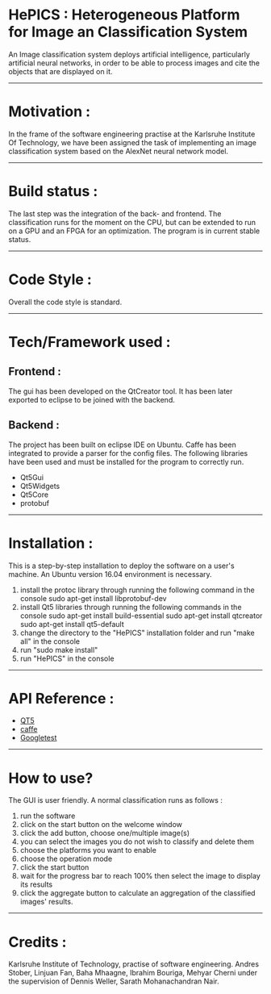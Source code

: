 # HePICS : Heterogeneous Platform for Image an Classification System
An Image classification system deploys artificial intelligence, particularly artificial neural networks, in order to be able to process images and cite the objects that are displayed on it.

___________________________________________________________________
# Motivation :
In the frame of the software engineering practise at the Karlsruhe Institute Of Technology, we have been assigned the task of implementing an image classification system based on the AlexNet neural network model.

___________________________________________________________________
# Build status :
The last step was the integration of the back- and frontend. The classification runs for the moment on the CPU, but can be extended to run on a GPU and an FPGA for an optimization.
The program is in current stable status.

___________________________________________________________________
# Code Style :
Overall the code style is standard.

___________________________________________________________________
# Tech/Framework used :
## Frontend : 
The gui has been developed on the QtCreator tool. It has been later exported to eclipse to be joined with the backend.
## Backend : 
The project has been built on eclipse IDE on Ubuntu.
Caffe has been integrated to provide a parser for the config files.
The following libraries have been used and must be installed for the program to correctly run.
- Qt5Gui
- Qt5Widgets
- Qt5Core
- protobuf

___________________________________________________________________
# Installation :
This is a step-by-step installation to deploy the software on a user's machine.
An Ubuntu version 16.04 environment is necessary.
1. install the protoc library through running the following command in the console
sudo apt-get install libprotobuf-dev
2. install Qt5 libraries through running the following commands in the console
sudo apt-get install build-essential
sudo apt-get install qtcreator
sudo apt-get install qt5-default
3. change the directory to the "HePICS" installation folder and run "make all" in the console
4. run "sudo make install"
5. run "HePICS" in the console
___________________________________________________________________
# API Reference :
- [QT5](https://doc.qt.io/qt-5/classes.html)
- [caffe](http://caffe.berkeleyvision.org/)
- [Googletest](https://github.com/google/googletest)

___________________________________________________________________
# How to use?
The GUI is user friendly. A normal classification runs as follows :
1. run the software
2. click on the start button on the welcome window
3. click the add button, choose one/multiple image(s)
4. you can select the images you do not wish to classify and delete them
5. choose the platforms you want to enable
6. choose the operation mode
7. click the start button
8. wait for the progress bar to reach 100% then select the image to display its results
9. click the aggregate button to calculate an aggregation of the classified images' results.

___________________________________________________________________
# Credits :
Karlsruhe Institute of Technology, practise of software engineering.
Andres Stober, Linjuan Fan, Baha Mhaagne, Ibrahim Bouriga, Mehyar Cherni
under the supervision of Dennis Weller, Sarath Mohanachandran Nair.
